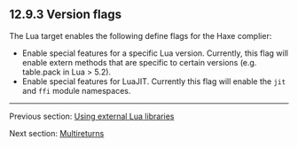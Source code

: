 ## 12.9.3 Version flags

The Lua target enables the following define flags for the Haxe complier:

* Enable special features for a specific Lua version. Currently, this flag will enable extern methods that are specific to certain versions (e.g. table.pack in Lua > 5.2).
* Enable special features for LuaJIT.  Currently this flag will enable the `jit` and `ffi` module namespaces.

---

Previous section: [Using external Lua libraries](target-lua-external-libraries.md)

Next section: [Multireturns](target-lua-multireturns.md)